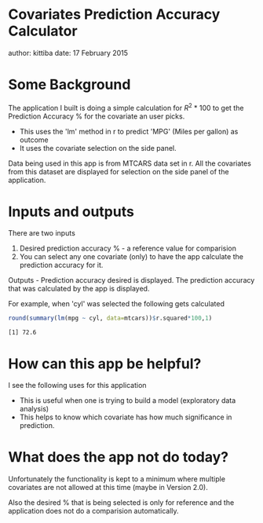 Covariates Prediction Accuracy Calculator
========================================================
author: kittiba
date: 17 February 2015


Some Background
========================================================

The application I built is doing a simple calculation for 
$R^2$ * 100 to get the Prediction Accuracy % for the 
covariate an user picks. 

- This uses the 'lm' method in r to predict 'MPG' (Miles per gallon) as outcome 
- It uses the covariate selection on the side panel. 

Data being used in this app is from MTCARS data set in r. 
All the covariates from this dataset are displayed for selection on the side
panel of the application.


Inputs and outputs
========================================================
There are two inputs
1. Desired prediction accuracy % - a reference value for comparision
2. You can select any one covariate (only) to have the app calculate the prediction accuracy for it. 

Outputs - Prediction accuracy desired is displayed. The prediction accuracy that was calculated by the app is displayed. 

For example, when 'cyl' was selected the following gets calculated


```r
round(summary(lm(mpg ~ cyl, data=mtcars))$r.squared*100,1) 
```

```
[1] 72.6
```

How can this app be helpful?
========================================================

I see the following uses for this application
- This is useful when one is trying to build a model (exploratory data analysis)
- This helps to know which covariate has how much significance in prediction.

What does the app not do today?
========================================================

Unfortunately the functionality is kept to a minimum where 
multiple covariates are not allowed at this time (maybe in Version 2.0).

Also the desired % that is being selected is only for reference and the 
application does not do a comparision automatically.

